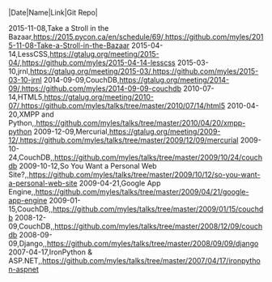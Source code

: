|Date|Name|Link|Git Repo|

2015-11-08,Take a Stroll in the Bazaar,https://2015.pycon.ca/en/schedule/69/,https://github.com/myles/2015-11-08-Take-a-Stroll-in-the-Bazaar
2015-04-14,LessCSS,https://gtalug.org/meeting/2015-04/,https://github.com/myles/2015-04-14-lesscss
2015-03-10,jrnl,https://gtalug.org/meeting/2015-03/,https://github.com/myles/2015-03-10-jrnl
2014-09-09,CouchDB,https://gtalug.org/meeting/2014-09/,https://github.com/myles/2014-09-09-couchdb
2010-07-14,HTML5,https://gtalug.org/meeting/2010-07/,https://github.com/myles/talks/tree/master/2010/07/14/html5
2010-04-20,XMPP and Python,,https://github.com/myles/talks/tree/master/2010/04/20/xmpp-python
2009-12-09,Mercurial,https://gtalug.org/meeting/2009-12/,https://github.com/myles/talks/tree/master/2009/12/09/mercurial
2009-10-24,CouchDB,,https://github.com/myles/talks/tree/master/2009/10/24/couchdb
2009-10-12,So You Want a Personal Web Site?,,https://github.com/myles/talks/tree/master/2009/10/12/so-you-want-a-personal-web-site
2009-04-21,Google App Engine,,https://github.com/myles/talks/tree/master/2009/04/21/google-app-engine
2009-01-15,CouchDB,,https://github.com/myles/talks/tree/master/2009/01/15/couchdb
2008-12-09,CouchDB,,https://github.com/myles/talks/tree/master/2008/12/09/couchdb
2008-09-09,Django,,https://github.com/myles/talks/tree/master/2008/09/09/django
2007-04-17,IronPython & ASP.NET,,https://github.com/myles/talks/tree/master/2007/04/17/ironpython-aspnet

